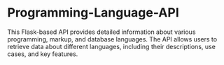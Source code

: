 # Programming-Language-API
This Flask-based API provides detailed information about various programming, markup, and database languages. The API allows users to retrieve data about different languages, including their descriptions, use cases, and key features.
